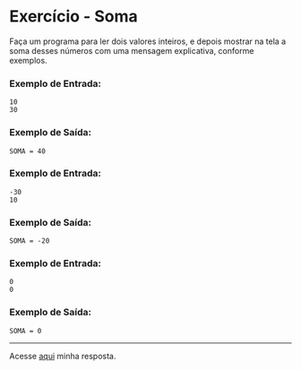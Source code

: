 # Exercício - Soma

Faça um programa para ler dois valores inteiros, e depois mostrar na tela a soma desses números com uma
mensagem explicativa, conforme exemplos.

### Exemplo de Entrada:

```
10
30
```

### Exemplo de Saída:

```
SOMA = 40
```

### Exemplo de Entrada:

```
-30
10
```

### Exemplo de Saída:

```
SOMA = -20
```

### Exemplo de Entrada:

```
0
0
```

### Exemplo de Saída:

```
SOMA = 0
```

---

Acesse [aqui](https://github.com/JonathanBarr0s/Udemy-CSharp/blob/main/00.%20Recapitula%C3%A7%C3%A3o%20de%20L%C3%B3gica%20de%20Programa%C3%A7%C3%A3o/00.%20Estrutura%20Sequencial/00.%20Soma/Soma/Soma/Program.cs) minha resposta.
